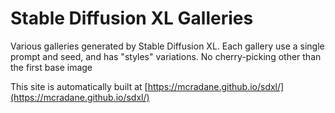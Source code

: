 # Stable Diffusion XL Galleries

Various galleries generated by Stable Diffusion XL. Each gallery use a single prompt and seed, and has "styles" variations. No cherry-picking other than the first base image

This site is automatically built at [https://mcradane.github.io/sdxl/](https://mcradane.github.io/sdxl/)
